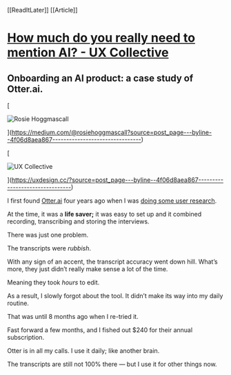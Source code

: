 [[ReadItLater]] [[Article]]

# [How much do you really need to mention AI? - UX Collective](https://uxdesign.cc/how-much-do-you-really-need-to-mention-ai-4f06d8aea867)

## Onboarding an AI product: a case study of Otter.ai.

[

![Rosie Hoggmascall](Attachment/Rosie%20Hoggmascall.jpeg)



](https://medium.com/@rosiehoggmascall?source=post_page---byline--4f06d8aea867--------------------------------)

[

![UX Collective](Attachment/UX%20Collective.png)



](https://uxdesign.cc/?source=post_page---byline--4f06d8aea867--------------------------------)

I first found [Otter.ai](https://otter.ai/) four years ago when I was [doing some user research](https://medium.com/design-bootcamp/user-interviews-101-567acc1d477f).

At the time, it was a **life saver;** it was easy to set up and it combined recording, transcribing and storing the interviews.

There was just one problem.

The transcripts were *rubbish*.

With any sign of an accent, the transcript accuracy went down hill. What’s more, they just didn’t really make sense a lot of the time.

Meaning they took *hours* to edit.

As a result, I slowly forgot about the tool. It didn’t make its way into my daily routine.

That was until 8 months ago when I re-tried it.

Fast forward a few months, and I fished out $240 for their annual subscription.

Otter is in all my calls. I use it daily; like another brain.

The transcripts are still not 100% there — but I use it for other things now.